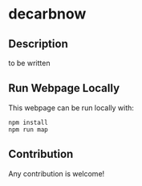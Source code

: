 # decarbnow

## Description

to be written

## Run Webpage Locally

This webpage can be run locally with:

    npm install
    npm run map

## Contribution

Any contribution is welcome!

